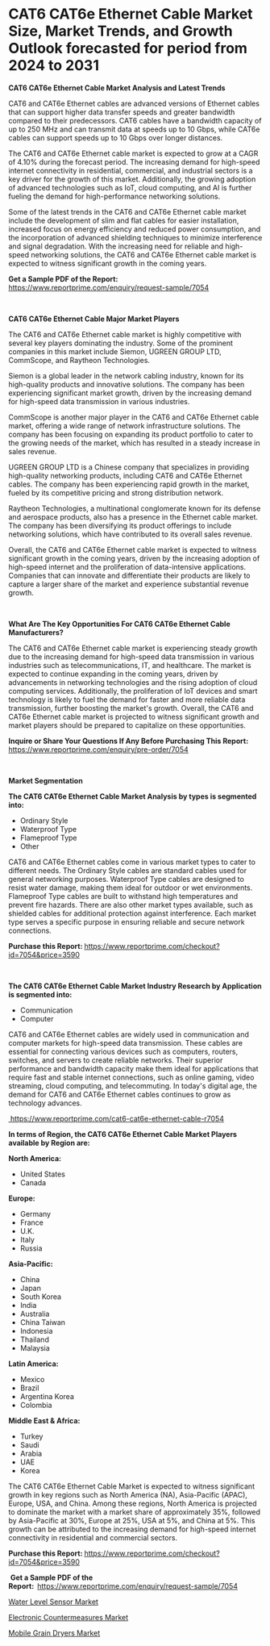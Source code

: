 <p><h1>CAT6 CAT6e Ethernet Cable Market Size, Market Trends, and Growth Outlook forecasted for period from 2024 to 2031</h1></p><p><strong>CAT6 CAT6e Ethernet Cable Market Analysis and Latest Trends</strong></p>
<p><p>CAT6 and CAT6e Ethernet cables are advanced versions of Ethernet cables that can support higher data transfer speeds and greater bandwidth compared to their predecessors. CAT6 cables have a bandwidth capacity of up to 250 MHz and can transmit data at speeds up to 10 Gbps, while CAT6e cables can support speeds up to 10 Gbps over longer distances.</p><p>The CAT6 and CAT6e Ethernet cable market is expected to grow at a CAGR of 4.10% during the forecast period. The increasing demand for high-speed internet connectivity in residential, commercial, and industrial sectors is a key driver for the growth of this market. Additionally, the growing adoption of advanced technologies such as IoT, cloud computing, and AI is further fueling the demand for high-performance networking solutions.</p><p>Some of the latest trends in the CAT6 and CAT6e Ethernet cable market include the development of slim and flat cables for easier installation, increased focus on energy efficiency and reduced power consumption, and the incorporation of advanced shielding techniques to minimize interference and signal degradation. With the increasing need for reliable and high-speed networking solutions, the CAT6 and CAT6e Ethernet cable market is expected to witness significant growth in the coming years.</p></p>
<p><strong>Get a Sample PDF of the Report:&nbsp;</strong> <a href="https://www.reportprime.com/enquiry/request-sample/7054">https://www.reportprime.com/enquiry/request-sample/7054</a></p>
<p>&nbsp;</p>
<p><strong>CAT6 CAT6e Ethernet Cable Major Market Players</strong></p>
<p><p>The CAT6 and CAT6e Ethernet cable market is highly competitive with several key players dominating the industry. Some of the prominent companies in this market include Siemon, UGREEN GROUP LTD, CommScope, and Raytheon Technologies.</p><p>Siemon is a global leader in the network cabling industry, known for its high-quality products and innovative solutions. The company has been experiencing significant market growth, driven by the increasing demand for high-speed data transmission in various industries.</p><p>CommScope is another major player in the CAT6 and CAT6e Ethernet cable market, offering a wide range of network infrastructure solutions. The company has been focusing on expanding its product portfolio to cater to the growing needs of the market, which has resulted in a steady increase in sales revenue.</p><p>UGREEN GROUP LTD is a Chinese company that specializes in providing high-quality networking products, including CAT6 and CAT6e Ethernet cables. The company has been experiencing rapid growth in the market, fueled by its competitive pricing and strong distribution network.</p><p>Raytheon Technologies, a multinational conglomerate known for its defense and aerospace products, also has a presence in the Ethernet cable market. The company has been diversifying its product offerings to include networking solutions, which have contributed to its overall sales revenue.</p><p>Overall, the CAT6 and CAT6e Ethernet cable market is expected to witness significant growth in the coming years, driven by the increasing adoption of high-speed internet and the proliferation of data-intensive applications. Companies that can innovate and differentiate their products are likely to capture a larger share of the market and experience substantial revenue growth.</p></p>
<p>&nbsp;</p>
<p><strong>What Are The Key Opportunities For CAT6 CAT6e Ethernet Cable Manufacturers?</strong></p>
<p><p>The CAT6 and CAT6e Ethernet cable market is experiencing steady growth due to the increasing demand for high-speed data transmission in various industries such as telecommunications, IT, and healthcare. The market is expected to continue expanding in the coming years, driven by advancements in networking technologies and the rising adoption of cloud computing services. Additionally, the proliferation of IoT devices and smart technology is likely to fuel the demand for faster and more reliable data transmission, further boosting the market's growth. Overall, the CAT6 and CAT6e Ethernet cable market is projected to witness significant growth and market players should be prepared to capitalize on these opportunities.</p></p>
<p><strong>Inquire or Share Your Questions If Any Before Purchasing This Report:</strong> <a href="https://www.reportprime.com/enquiry/pre-order/7054">https://www.reportprime.com/enquiry/pre-order/7054</a></p>
<p>&nbsp;</p>
<p><strong>Market Segmentation</strong></p>
<p><strong>The CAT6 CAT6e Ethernet Cable Market Analysis by types is segmented into:</strong></p>
<p><ul><li>Ordinary Style</li><li>Waterproof Type</li><li>Flameproof Type</li><li>Other</li></ul></p>
<p><p>CAT6 and CAT6e Ethernet cables come in various market types to cater to different needs. The Ordinary Style cables are standard cables used for general networking purposes. Waterproof Type cables are designed to resist water damage, making them ideal for outdoor or wet environments. Flameproof Type cables are built to withstand high temperatures and prevent fire hazards. There are also other market types available, such as shielded cables for additional protection against interference. Each market type serves a specific purpose in ensuring reliable and secure network connections.</p></p>
<p><strong>Purchase this Report:&nbsp;</strong><a href="https://www.reportprime.com/checkout?id=7054&price=3590">https://www.reportprime.com/checkout?id=7054&price=3590</a></p>
<p>&nbsp;</p>
<p><strong>The CAT6 CAT6e Ethernet Cable Market Industry Research by Application is segmented into:</strong></p>
<p><ul><li>Communication</li><li>Computer</li></ul></p>
<p><p>CAT6 and CAT6e Ethernet cables are widely used in communication and computer markets for high-speed data transmission. These cables are essential for connecting various devices such as computers, routers, switches, and servers to create reliable networks. Their superior performance and bandwidth capacity make them ideal for applications that require fast and stable internet connections, such as online gaming, video streaming, cloud computing, and telecommuting. In today's digital age, the demand for CAT6 and CAT6e Ethernet cables continues to grow as technology advances.</p></p>
<p><a href="https://www.reportprime.com/cat6-cat6e-ethernet-cable-r7054">&nbsp;https://www.reportprime.com/cat6-cat6e-ethernet-cable-r7054</a></p>
<p><strong>In terms of Region, the CAT6 CAT6e Ethernet Cable Market Players available by Region are:</strong></p>
<p>
    <p> <strong> North America: </strong>
        <ul>
            <li>United States</li>
            <li>Canada</li>
        </ul>
        </p> 
    <p> <strong> Europe: </strong>
        <ul>
            <li>Germany</li>
            <li>France</li>
            <li>U.K.</li>
            <li>Italy</li>
            <li>Russia</li>
        </ul>
        </p> 
    <p> <strong> Asia-Pacific: </strong>
        <ul>
            <li>China</li>
            <li>Japan</li>
            <li>South Korea</li>
            <li>India</li>
            <li>Australia</li>
            <li>China Taiwan</li>
            <li>Indonesia</li>
            <li>Thailand</li>
            <li>Malaysia</li>
        </ul>
        </p> 
    <p> <strong> Latin America: </strong>
        <ul>
            <li>Mexico</li>
            <li>Brazil</li>
            <li>Argentina Korea</li>
            <li>Colombia</li>
        </ul>
        </p> 
    <p> <strong> Middle East & Africa: </strong>
        <ul>
            <li>Turkey</li>
            <li>Saudi</li>
            <li>Arabia</li>
            <li>UAE</li>
            <li>Korea</li>
        </ul>
    </p>
    </p>
<p><p>The CAT6 CAT6e Ethernet Cable Market is expected to witness significant growth in key regions such as North America (NA), Asia-Pacific (APAC), Europe, USA, and China. Among these regions, North America is projected to dominate the market with a market share of approximately 35%, followed by Asia-Pacific at 30%, Europe at 25%, USA at 5%, and China at 5%. This growth can be attributed to the increasing demand for high-speed internet connectivity in residential and commercial sectors.</p></p>
<p><strong>Purchase this Report: </strong><a href="https://www.reportprime.com/checkout?id=7054&price=3590">https://www.reportprime.com/checkout?id=7054&price=3590</a></p>
<p>&nbsp;<strong>Get a Sample PDF of the Report:&nbsp;&nbsp;</strong><a href="https://www.reportprime.com/enquiry/request-sample/7054">https://www.reportprime.com/enquiry/request-sample/7054</a></p>
<p><strong></strong></p>
<p><p><a href="https://www.linkedin.com/pulse/water-level-sensor-market-size-reveals-best-marketing-channels-r9yne?trackingId=DI6ol7JOwTtE0MAURNhfIw%3D%3D">Water Level Sensor Market</a></p><p><a href="https://www.linkedin.com/pulse/electronic-countermeasures-market-trends-analysis-forecasted-iacqe?trackingId=1luUk4W2lSvDgs7k%2F0IE%2FA%3D%3D">Electronic Countermeasures Market</a></p><p><a href="https://www.linkedin.com/pulse/mobile-grain-dryers-market-analysis-sze-forecasted-period-from-gu6ee?trackingId=QKlTw7l9mDeocUdnMlUrmw%3D%3D">Mobile Grain Dryers Market</a></p></p>